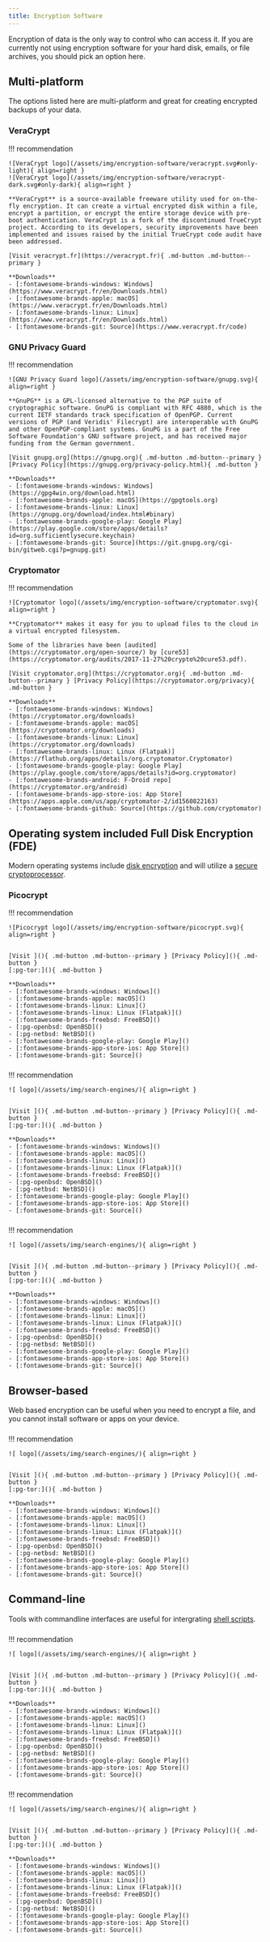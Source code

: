 ```yaml
---
title: Encryption Software
---
```

Encryption of data is the only way to control who can access it. If you are currently not using encryption software for your hard disk, emails, or file archives, you should pick an option here.

## Multi-platform
The options listed here are multi-platform and great for creating encrypted backups of your data.

### VeraCrypt
!!! recommendation

    ![VeraCrypt logo](/assets/img/encryption-software/veracrypt.svg#only-light){ align=right }
    ![VeraCrypt logo](/assets/img/encryption-software/veracrypt-dark.svg#only-dark){ align=right }

    **VeraCrypt** is a source-available freeware utility used for on-the-fly encryption. It can create a virtual encrypted disk within a file, encrypt a partition, or encrypt the entire storage device with pre-boot authentication. VeraCrypt is a fork of the discontinued TrueCrypt project. According to its developers, security improvements have been implemented and issues raised by the initial TrueCrypt code audit have been addressed.

    [Visit veracrypt.fr](https://veracrypt.fr){ .md-button .md-button--primary }

    **Downloads**
    - [:fontawesome-brands-windows: Windows](https://www.veracrypt.fr/en/Downloads.html)
    - [:fontawesome-brands-apple: macOS](https://www.veracrypt.fr/en/Downloads.html)
    - [:fontawesome-brands-linux: Linux](https://www.veracrypt.fr/en/Downloads.html)
    - [:fontawesome-brands-git: Source](https://www.veracrypt.fr/code)

### GNU Privacy Guard
!!! recommendation

    ![GNU Privacy Guard logo](/assets/img/encryption-software/gnupg.svg){ align=right }

    **GnuPG** is a GPL-licensed alternative to the PGP suite of cryptographic software. GnuPG is compliant with RFC 4880, which is the current IETF standards track specification of OpenPGP. Current versions of PGP (and Veridis' Filecrypt) are interoperable with GnuPG and other OpenPGP-compliant systems. GnuPG is a part of the Free Software Foundation's GNU software project, and has received major funding from the German government.

    [Visit gnupg.org](https://gnupg.org){ .md-button .md-button--primary } [Privacy Policy](https://gnupg.org/privacy-policy.html){ .md-button }

    **Downloads**
    - [:fontawesome-brands-windows: Windows](https://gpg4win.org/download.html)
    - [:fontawesome-brands-apple: macOS](https://gpgtools.org)
    - [:fontawesome-brands-linux: Linux](https://gnupg.org/download/index.html#binary)
    - [:fontawesome-brands-google-play: Google Play](https://play.google.com/store/apps/details?id=org.sufficientlysecure.keychain)
    - [:fontawesome-brands-git: Source](https://git.gnupg.org/cgi-bin/gitweb.cgi?p=gnupg.git)

### Cryptomator
!!! recommendation

    ![Cryptomator logo](/assets/img/encryption-software/cryptomator.svg){ align=right }

    **Cryptomator** makes it easy for you to upload files to the cloud in a virtual encrypted filesystem.

    Some of the libraries have been [audited](https://cryptomator.org/open-source/) by [cure53](https://cryptomator.org/audits/2017-11-27%20crypto%20cure53.pdf).

    [Visit cryptomator.org](https://cryptomator.org){ .md-button .md-button--primary } [Privacy Policy](https://cryptomator.org/privacy){ .md-button }

    **Downloads**
    - [:fontawesome-brands-windows: Windows](https://cryptomator.org/downloads)
    - [:fontawesome-brands-apple: macOS](https://cryptomator.org/downloads)
    - [:fontawesome-brands-linux: Linux](https://cryptomator.org/downloads)
    - [:fontawesome-brands-linux: Linux (Flatpak)](https://flathub.org/apps/details/org.cryptomator.Cryptomator)
    - [:fontawesome-brands-google-play: Google Play](https://play.google.com/store/apps/details?id=org.cryptomator)
    - [:fontawesome-brands-android: F-Droid repo](https://cryptomator.org/android)
    - [:fontawesome-brands-app-store-ios: App Store](https://apps.apple.com/us/app/cryptomator-2/id1560822163)
    - [:fontawesome-brands-github: Source](https://github.com/cryptomator)

## Operating system included Full Disk Encryption (FDE)
Modern operating systems include [disk encryption](https://en.wikipedia.org/wiki/Disk_encryption) and will utilize a [secure cryptoprocessor](https://en.wikipedia.org/wiki/Secure_cryptoprocessor).

### Picocrypt
!!! recommendation

    ![Picocrypt logo](/assets/img/encryption-software/picocrypt.svg){ align=right }


    [Visit ](){ .md-button .md-button--primary } [Privacy Policy](){ .md-button }
    [:pg-tor:](){ .md-button }

    **Downloads**
    - [:fontawesome-brands-windows: Windows]()
    - [:fontawesome-brands-apple: macOS]()
    - [:fontawesome-brands-linux: Linux]()
    - [:fontawesome-brands-linux: Linux (Flatpak)]()
    - [:fontawesome-brands-freebsd: FreeBSD]()
    - [:pg-openbsd: OpenBSD]()
    - [:pg-netbsd: NetBSD]()
    - [:fontawesome-brands-google-play: Google Play]()
    - [:fontawesome-brands-app-store-ios: App Store]()
    - [:fontawesome-brands-git: Source]()

### 
!!! recommendation

    ![ logo](/assets/img/search-engines/){ align=right }


    [Visit ](){ .md-button .md-button--primary } [Privacy Policy](){ .md-button }
    [:pg-tor:](){ .md-button }

    **Downloads**
    - [:fontawesome-brands-windows: Windows]()
    - [:fontawesome-brands-apple: macOS]()
    - [:fontawesome-brands-linux: Linux]()
    - [:fontawesome-brands-linux: Linux (Flatpak)]()
    - [:fontawesome-brands-freebsd: FreeBSD]()
    - [:pg-openbsd: OpenBSD]()
    - [:pg-netbsd: NetBSD]()
    - [:fontawesome-brands-google-play: Google Play]()
    - [:fontawesome-brands-app-store-ios: App Store]()
    - [:fontawesome-brands-git: Source]()

### 
!!! recommendation

    ![ logo](/assets/img/search-engines/){ align=right }


    [Visit ](){ .md-button .md-button--primary } [Privacy Policy](){ .md-button }
    [:pg-tor:](){ .md-button }

    **Downloads**
    - [:fontawesome-brands-windows: Windows]()
    - [:fontawesome-brands-apple: macOS]()
    - [:fontawesome-brands-linux: Linux]()
    - [:fontawesome-brands-linux: Linux (Flatpak)]()
    - [:fontawesome-brands-freebsd: FreeBSD]()
    - [:pg-openbsd: OpenBSD]()
    - [:pg-netbsd: NetBSD]()
    - [:fontawesome-brands-google-play: Google Play]()
    - [:fontawesome-brands-app-store-ios: App Store]()
    - [:fontawesome-brands-git: Source]()

## Browser-based
Web based encryption can be useful when you need to encrypt a file, and you cannot install software or apps on your device.

### 
!!! recommendation

    ![ logo](/assets/img/search-engines/){ align=right }


    [Visit ](){ .md-button .md-button--primary } [Privacy Policy](){ .md-button }
    [:pg-tor:](){ .md-button }

    **Downloads**
    - [:fontawesome-brands-windows: Windows]()
    - [:fontawesome-brands-apple: macOS]()
    - [:fontawesome-brands-linux: Linux]()
    - [:fontawesome-brands-linux: Linux (Flatpak)]()
    - [:fontawesome-brands-freebsd: FreeBSD]()
    - [:pg-openbsd: OpenBSD]()
    - [:pg-netbsd: NetBSD]()
    - [:fontawesome-brands-google-play: Google Play]()
    - [:fontawesome-brands-app-store-ios: App Store]()
    - [:fontawesome-brands-git: Source]()

## Command-line
Tools with commandline interfaces are useful for intergrating [shell scripts](https://en.wikipedia.org/wiki/Shell_script).

### 
!!! recommendation

    ![ logo](/assets/img/search-engines/){ align=right }


    [Visit ](){ .md-button .md-button--primary } [Privacy Policy](){ .md-button }
    [:pg-tor:](){ .md-button }

    **Downloads**
    - [:fontawesome-brands-windows: Windows]()
    - [:fontawesome-brands-apple: macOS]()
    - [:fontawesome-brands-linux: Linux]()
    - [:fontawesome-brands-linux: Linux (Flatpak)]()
    - [:fontawesome-brands-freebsd: FreeBSD]()
    - [:pg-openbsd: OpenBSD]()
    - [:pg-netbsd: NetBSD]()
    - [:fontawesome-brands-google-play: Google Play]()
    - [:fontawesome-brands-app-store-ios: App Store]()
    - [:fontawesome-brands-git: Source]()

### 
!!! recommendation

    ![ logo](/assets/img/search-engines/){ align=right }


    [Visit ](){ .md-button .md-button--primary } [Privacy Policy](){ .md-button }
    [:pg-tor:](){ .md-button }

    **Downloads**
    - [:fontawesome-brands-windows: Windows]()
    - [:fontawesome-brands-apple: macOS]()
    - [:fontawesome-brands-linux: Linux]()
    - [:fontawesome-brands-linux: Linux (Flatpak)]()
    - [:fontawesome-brands-freebsd: FreeBSD]()
    - [:pg-openbsd: OpenBSD]()
    - [:pg-netbsd: NetBSD]()
    - [:fontawesome-brands-google-play: Google Play]()
    - [:fontawesome-brands-app-store-ios: App Store]()
    - [:fontawesome-brands-git: Source]()
